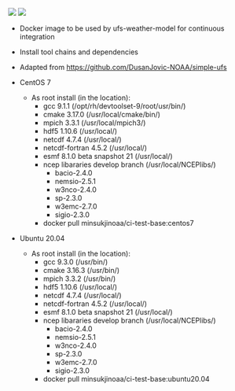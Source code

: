 ![](https://github.com/MinsukJi-NOAA/ci-test-base/workflows/centos%207/badge.svg)
![](https://github.com/MinsukJi-NOAA/ci-test-base/workflows/ubuntu%2020.04/badge.svg)

- Docker image to be used by ufs-weather-model for continuous integration
- Install tool chains and dependencies
- Adapted from https://github.com/DusanJovic-NOAA/simple-ufs

- CentOS 7
  - As root install (in the location):
    - gcc 9.1.1 (/opt/rh/devtoolset-9/root/usr/bin/)
    - cmake 3.17.0 (/usr/local/cmake/bin/)
    - mpich 3.3.1 (/usr/local/mpich3/)
    - hdf5 1.10.6 (/usr/local/)
    - netcdf 4.7.4 (/usr/local/)
    - netcdf-fortran 4.5.2 (/usr/local/)
    - esmf 8.1.0 beta snapshot 21 (/usr/local/)
    - ncep libararies develop branch (/usr/local/NCEPlibs/)
      - bacio-2.4.0
      - nemsio-2.5.1
      - w3nco-2.4.0
      - sp-2.3.0
      - w3emc-2.7.0
      - sigio-2.3.0
    - docker pull minsukjinoaa/ci-test-base:centos7

- Ubuntu 20.04
  - As root install (in the location):
    - gcc 9.3.0 (/usr/bin/)
    - cmake 3.16.3 (/usr/bin/)
    - mpich 3.3.2 (/usr/bin/)
    - hdf5 1.10.6 (/usr/local/)
    - netcdf 4.7.4 (/usr/local/)
    - netcdf-fortran 4.5.2 (/usr/local/)
    - esmf 8.1.0 beta snapshot 21 (/usr/local/)
    - ncep libararies develop branch (/usr/local/NCEPlibs/)
      - bacio-2.4.0
      - nemsio-2.5.1
      - w3nco-2.4.0
      - sp-2.3.0
      - w3emc-2.7.0
      - sigio-2.3.0
    - docker pull minsukjinoaa/ci-test-base:ubuntu20.04

